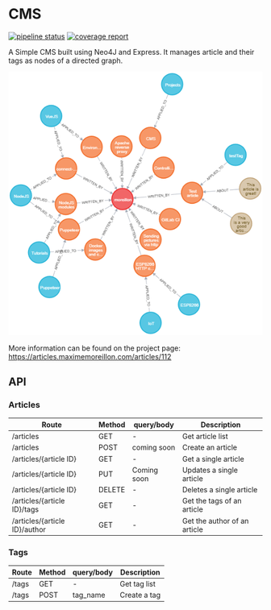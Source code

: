 # CMS


[![pipeline status](https://gitlab.com/moreillon_k8s/cms/cms_back/badges/master/pipeline.svg)](https://gitlab.com/moreillon_k8s/cms/cms_back/-/commits/master)
[![coverage report](https://gitlab.com/moreillon_k8s/cms/cms_back/badges/master/coverage.svg)](https://gitlab.com/moreillon_k8s/cms/cms_back/-/commits/master)

A Simple CMS built using Neo4J and Express. It manages article and their tags as nodes of a directed graph.

![Graph](./docs/5e78587f5e7feee8596e5740.png)

More information can be found on the project page: https://articles.maximemoreillon.com/articles/112

## API

### Articles
| Route | Method | query/body | Description |
| --- | --- | --- | --- |
| /articles | GET | - | Get article list |
| /articles | POST | coming soon | Create an article |
| /articles/{article ID} | GET | - | Get a single article |
| /articles/{article ID} | PUT | Coming soon | Updates a single article |
| /articles/{article ID} | DELETE | - | Deletes a single article |
| /articles/{article ID}/tags | GET | - | Get the tags of an article |
| /articles/{article ID}/author | GET | - | Get the author of an article |

### Tags
| Route | Method | query/body | Description |
| --- | --- | --- | --- |
| /tags | GET | - | Get tag list |
| /tags | POST | tag_name | Create a tag |
